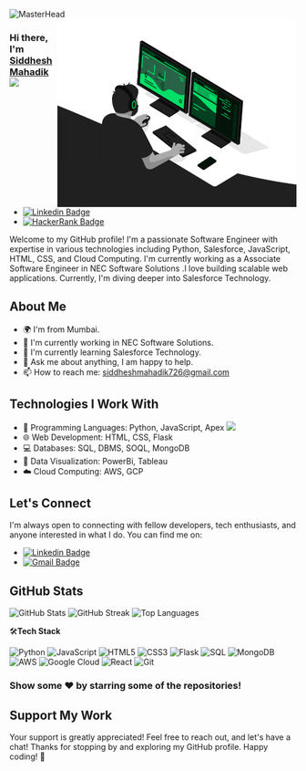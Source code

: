 ![MasterHead](https://res.cloudinary.com/superfolio/image/upload/v1620689979/68747470733a2f2f692e70696e696d672e636f6d2f6f726967696e616c732f63362f33332f63322f63363333633230656465383266306530636564376435373064626533613166332e676966_yjuh2s.gif)
<img align="right" src="https://github.com/never-code/never-code/blob/main/developer.gif" alt="Coder GIF" width="420" height="330">



### Hi there, I'm <a href="https://www.linkedin.com/in/siddhesh-mahadik-35399a201/" target="_blank">Siddhesh Mahadik</a> <img src="https://media.giphy.com/media/hvRJCLFzcasrR4ia7z/giphy.gif" width="25px">


- [![Linkedin Badge](https://img.shields.io/badge/LinkedIn-0077B5?style=for-the-badge&logo=linkedin&logoColor=white)](https://www.linkedin.com/in/siddhesh-mahadik-35399a201/)
- [![HackerRank Badge](https://img.shields.io/badge/-Hackerrank-2EC866?style=for-the-badge&logo=HackerRank&logoColor=white)](https://www.hackerrank.com/siddheshmahadik2)

Welcome to my GitHub profile! I'm a passionate Software Engineer with expertise in various technologies including Python, Salesforce, JavaScript, HTML, CSS, and Cloud Computing. I'm currently working as a Associate Software Engineer in NEC Software Solutions .I love building scalable web applications. Currently, I'm diving deeper into Salesforce Technology.


## About Me

- 🌍 I'm from Mumbai.
- 💼 I'm currently working in NEC Software Solutions.
- 🌱 I'm currently learning Salesforce Technology.
- 💬 Ask me about anything, I am happy to help.
- 📫 How to reach me: siddheshmahadik726@gmail.com 



## Technologies I Work With
 
- 🐍 Programming Languages: Python, JavaScript, Apex  <img src="https://media.giphy.com/media/WUlplcMpOCEmTGBtBW/giphy.gif" width="30">
- 🌐 Web Development: HTML, CSS, Flask
- 💻 Databases: SQL, DBMS, SOQL, MongoDB
- 📱 Data Visualization: PowerBi, Tableau
- ☁️ Cloud Computing: AWS, GCP



## Let's Connect

I'm always open to connecting with fellow developers, tech enthusiasts, and anyone interested in what I do. You can find me on:
- [![Linkedin Badge](https://img.shields.io/badge/LinkedIn-0077B5?style=for-the-badge&logo=linkedin&logoColor=white)](https://www.linkedin.com/in/siddhesh-mahadik-35399a201/)
- [![Gmail Badge](https://img.shields.io/badge/Gmail-D14836?style=for-the-badge&logo=gmail&logoColor=white)](siddheshmahadik726@gmail.com/)




## GitHub Stats

![GitHub Stats](https://github-readme-stats.vercel.app/api?username=siddhesheheh&theme=dark&hide_border=false&include_all_commits=true&count_private=false)
![GitHub Streak](https://github-readme-streak-stats.herokuapp.com/?user=siddhesheheh&theme=dark&hide_border=false)
![Top Languages](https://github-readme-stats.vercel.app/api/top-langs/?username=siddhesheheh&theme=dark&hide_border=false&include_all_commits=true&count_private=false&layout=compact)

🛠**Tech Stack**

![Python](https://img.shields.io/badge/Python-3776AB?style=for-the-badge&logo=python&logoColor=white)
![JavaScript](https://img.shields.io/badge/JavaScript-F7DF1E?style=for-the-badge&logo=javascript&logoColor=black)
![HTML5](https://img.shields.io/badge/HTML5-E34F26?style=for-the-badge&logo=html5&logoColor=white)
![CSS3](https://img.shields.io/badge/CSS3-1572B6?style=for-the-badge&logo=css3&logoColor=white)
![Flask](https://img.shields.io/badge/Flask-000000?style=for-the-badge&logo=flask&logoColor=white)
![SQL](https://img.shields.io/badge/SQL-4479A1?style=for-the-badge&logo=sql&logoColor=white)
![MongoDB](https://img.shields.io/badge/MongoDB-4EA94B?style=for-the-badge&logo=mongodb&logoColor=white)
![AWS](https://img.shields.io/badge/AWS-232F3E?style=for-the-badge&logo=amazon-aws&logoColor=white)
![Google Cloud](https://img.shields.io/badge/Google_Cloud-4285F4?style=for-the-badge&logo=google-cloud&logoColor=white)
![React](https://img.shields.io/badge/React-20232A?style=for-the-badge&logo=react&logoColor=61DAFB)
![Git](https://img.shields.io/badge/GIT-E44C30?style=for-the-badge&logo=git&logoColor=white)




<div>
    <h3>Show some ❤️ by starring some of the repositories!</h3>
</div>



## Support My Work

Your support is greatly appreciated!
Feel free to reach out, and let's have a chat!
Thanks for stopping by and exploring my GitHub profile. Happy coding! 🚀
